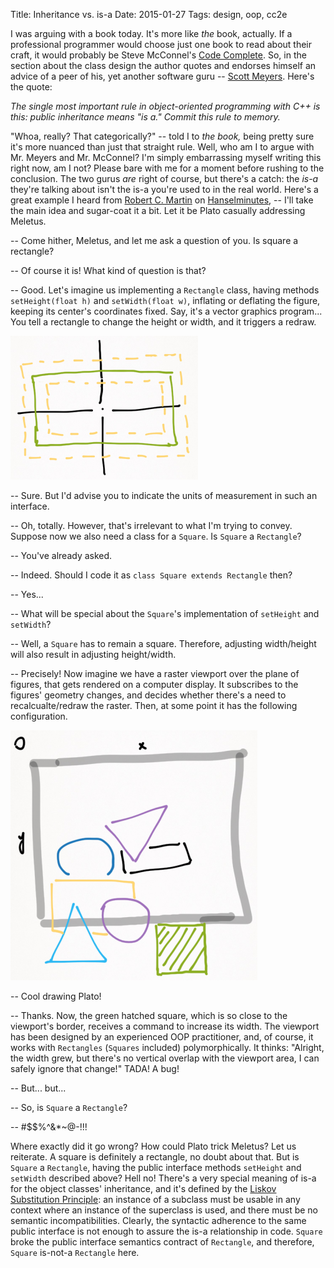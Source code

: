 Title: Inheritance vs. is-a
Date: 2015-01-27
Tags: design, oop, cc2e

I was arguing with a book today. It's more like _the_ book, actually. If a professional programmer
would choose just one book to read about their craft, it would probably be Steve McConnel's
[Code Complete](http://cc2e.com/). So, in the section about the class design the author quotes and
endorses himself an advice of a peer of his, yet another software guru --
[Scott Meyers](http://www.aristeia.com/books.html). Here's the quote:

_The single most important rule in object-oriented programming with C++ is this: public inheritance means "is a." Commit this rule to memory._

"Whoa, really? That categorically?" -- told I to _the book,_ being pretty sure it's more nuanced
than just that straight rule. Well, who am I to argue with Mr. Meyers and Mr. McConnel? I'm simply
embarrassing myself writing this right now, am I not? Please bare with me for a moment before
rushing to the conclusion. The two gurus _are_ right of course, but there's a catch: the _is-a_
they're talking about isn't the is-a you're used to in the real world. Here's a great example I
heard from [Robert C. Martin](http://blog.cleancoder.com/) on
[Hanselminutes](http://www.hanselman.com/blog/HanselminutesPodcast145SOLIDPrinciplesWithUncleBobRobertCMartin.aspx),
-- I'll take the main idea and sugar-coat it a bit. Let it be Plato casually addressing Meletus.

-- Come hither, Meletus, and let me ask a question of you. Is square a rectangle?

-- Of course it is! What kind of question is that?

-- Good. Let's imagine us implementing a `Rectangle` class, having methods `setHeight(float h)` and
   `setWidth(float w)`, inflating or deflating the figure, keeping its center's coordinates
   fixed. Say, it's a vector graphics program... You tell a rectangle to change the height or width,
   and it triggers a redraw.

![Rectangle inflate and deflate](assets/rect-inflate-deflate.png)

-- Sure. But I'd advise you to indicate the units of measurement in such an interface.

-- Oh, totally. However, that's irrelevant to what I'm trying to convey. Suppose now we also need a
   class for a `Square`. Is `Square` a `Rectangle`?

-- You've already asked.

-- Indeed. Should I code it as `class Square extends Rectangle` then?

-- Yes...

-- What will be special about the `Square`'s implementation of `setHeight` and `setWidth`?

-- Well, a `Square` has to remain a square. Therefore, adjusting width/height will also result in
   adjusting height/width.

-- Precisely! Now imagine we have a raster viewport over the plane of figures, that gets rendered on
   a computer display. It subscribes to the figures' geometry changes, and decides whether there's a
   need to recalcualte/redraw the raster. Then, at some point it has the following configuration.

![Viewport and a square](assets/viewport-and-square.png)

-- Cool drawing Plato!

-- Thanks. Now, the green hatched square, which is so close to the viewport's border, receives a
   command to increase its width. The viewport has been designed by an experienced OOP practitioner,
   and, of course, it works with `Rectangles` (`Squares` included) polymorphically. It thinks:
   "Alright, the width grew, but there's no vertical overlap with the viewport area, I can safely
   ignore that change!" TADA! A bug!

-- But... but...

-- So, is `Square` a `Rectangle`?

-- #$$%^&*~@-!!!

Where exactly did it go wrong? How could Plato trick Meletus? Let us reiterate. A square is
definitely a rectangle, no doubt about that. But is `Square` a `Rectangle`, having the public
interface methods `setHeight` and `setWidth` described above? Hell no! There's a very special
meaning of is-a for the object classes' inheritance, and it's defined by the
[Liskov Substitution Principle](https://en.wikipedia.org/wiki/Liskov_substitution_principle): an
instance of a subclass must be usable in any context where an instance of the superclass is used,
and there must be no semantic incompatibilities. Clearly, the syntactic adherence to the same public
interface is not enough to assure the is-a relationship in code. `Square` broke the public interface
semantics contract of `Rectangle`, and therefore, `Square` is-not-a `Rectangle` here.

